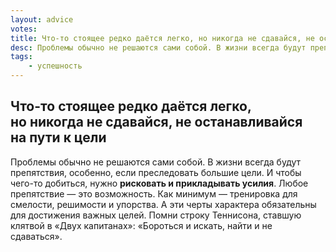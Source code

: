 ```yaml
---
layout: advice
votes:
title: Что-то стоящее редко даётся легко, но никогда не сдавайся, не останавливайся на пути к цели
desc: Проблемы обычно не решаются сами собой. В жизни всегда будут препятствия, особенно, если преследовать большие цели.
tags:
    - успешность
---
```


## Что-то стоящее редко даётся легко, но никогда не сдавайся, не останавливайся на пути к цели

Проблемы обычно не решаются сами собой. В жизни всегда будут препятствия, особенно, если преследовать большие цели. И чтобы чего-то добиться, нужно **рисковать и прикладывать усилия**. Любое препятствие — это возможность. Как минимум — тренировка для смелости, решимости и упорства. А эти черты характера обязательны для достижения важных целей. Помни строку Теннисона, ставшую клятвой в «Двух капитанах»: «Бороться и искать, найти и не сдаваться».

